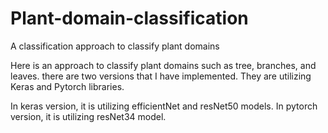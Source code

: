 # Plant-domain-classification
A classification approach to classify plant domains 

Here is an approach to classify plant domains such as tree, branches, and leaves.
there are two versions that I have implemented. 
They are utilizing Keras and Pytorch libraries. 

In keras version, it is utilizing efficientNet and resNet50 models.
In pytorch version, it is utilizing resNet34 model.
